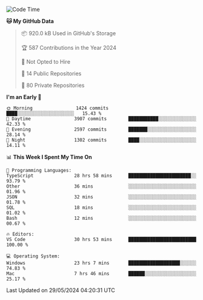 <!--START_SECTION:waka-->
![Code Time](http://img.shields.io/badge/Code%20Time-5%2C701%20hrs%2055%20mins-blue)

**🐱 My GitHub Data** 

> 📦 920.0 kB Used in GitHub's Storage 
 > 
> 🏆 587 Contributions in the Year 2024
 > 
> 🚫 Not Opted to Hire
 > 
> 📜 14 Public Repositories 
 > 
> 🔑 80 Private Repositories 
 > 
**I'm an Early 🐤** 

```text
🌞 Morning                1424 commits        ████░░░░░░░░░░░░░░░░░░░░░   15.43 % 
🌆 Daytime                3907 commits        ███████████░░░░░░░░░░░░░░   42.33 % 
🌃 Evening                2597 commits        ███████░░░░░░░░░░░░░░░░░░   28.14 % 
🌙 Night                  1302 commits        ████░░░░░░░░░░░░░░░░░░░░░   14.11 % 
```


📊 **This Week I Spent My Time On** 

```text
💬 Programming Languages: 
TypeScript               28 hrs 58 mins      ███████████████████████░░   93.79 % 
Other                    36 mins             ░░░░░░░░░░░░░░░░░░░░░░░░░   01.96 % 
JSON                     32 mins             ░░░░░░░░░░░░░░░░░░░░░░░░░   01.78 % 
SQL                      18 mins             ░░░░░░░░░░░░░░░░░░░░░░░░░   01.02 % 
Bash                     12 mins             ░░░░░░░░░░░░░░░░░░░░░░░░░   00.67 % 

🔥 Editors: 
VS Code                  30 hrs 53 mins      █████████████████████████   100.00 % 

💻 Operating System: 
Windows                  23 hrs 7 mins       ███████████████████░░░░░░   74.83 % 
Mac                      7 hrs 46 mins       ██████░░░░░░░░░░░░░░░░░░░   25.17 % 
```


 Last Updated on 29/05/2024 04:20:31 UTC
<!--END_SECTION:waka-->

